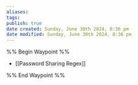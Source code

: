 ```yaml
---
aliases: 
tags: 
publish: true
date created: Sunday, June 30th 2024, 8:36 pm
date modified: Sunday, June 30th 2024, 8:36 pm
---
```

%% Begin Waypoint %%
- [[Password Sharing Regex]]

%% End Waypoint %%